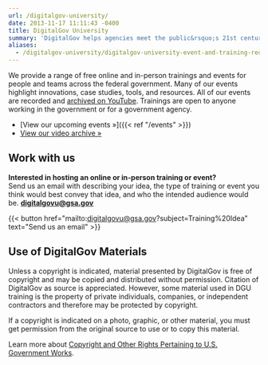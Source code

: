 ```yaml
---
url: /digitalgov-university/
date: 2013-11-17 11:11:43 -0400
title: DigitalGov University
summary: 'DigitalGov helps agencies meet the public&rsquo;s 21st century digital expectations by providing a platform for federal agencies to share innovations, offer case-studies, host summits and workshops and connect with each other.'
aliases:
  - /digitalgov-university/digitalgov-university-event-and-training-request-form/
---
```


We provide a range of free online and in-person trainings and events for people and teams across the federal government. Many of our events highlight innovations, case studies, tools, and resources. All of our events are recorded and [archived on YouTube](https://youtube.com/digitalgov). Trainings are open to anyone working in the government or for a government agency.

- [View our upcoming events »]({{< ref "/events" >}})
- [View our video archive »](https://youtube.com/digitalgov)

## Work with us

**Interested in hosting an online or in-person training or event?**<br/>
Send us an email with describing your idea, the type of training or event you think would best convey that idea, and who the intended audience would be. [**digitalgovu@gsa.gov**](mailto:digitalgovu@gsa.gov)

{{< button href="mailto:digitalgovu@gsa.gov?subject=Training%20Idea" text="Send us an email" >}}




## Use of DigitalGov Materials

Unless a copyright is indicated, material presented by DigitalGov is free of copyright and may be copied and distributed without permission. Citation of DigitalGov as source is appreciated. However, some material used in DGU training is the property of private individuals, companies, or independent contractors and therefore may be protected by copyright.

If a copyright is indicated on a photo, graphic, or other material, you must get permission from the original source to use or to copy this material.

Learn more about [Copyright and Other Rights Pertaining to U.S. Government Works](http://www.usa.gov/copyright.shtml).
